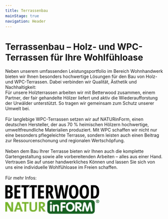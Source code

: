 ```yaml
---
title: Terrassenbau
mainStage: true
navigation: Header
---
```


# Terrassenbau – Holz- und WPC-Terrassen für Ihre Wohlfühloase

Neben unserem umfassenden Leistungsportfolio im Bereich Wohnhandwerk bieten wir Ihnen besonders hochwertige Lösungen für
den Bau von Holz- und WPC-Terrassen. Dabei verbinden wir Qualität, Ästhetik und Nachhaltigkeit:\
Für unsere Holzterrassen arbeiten wir mit Betterwood zusammen, einem Partner, der fair gehandelte Hölzer liefert und
aktiv die Wiederaufforstung der Urwälder unterstützt. So tragen wir gemeinsam zum Schutz unserer Umwelt bei.\
\
Für langlebige WPC-Terrassen setzen wir auf NATURinForm, einen deutschen Hersteller, der aus 70 % heimischen Hölzern
hochwertige, umweltfreundliche Materialien produziert. Mit WPC schaffen wir nicht nur eine besonders pflegeleichte
Terrasse, sondern leisten auch einen Beitrag zur Ressourcenschonung und regionalen Wertschöpfung.
\
\
Neben dem Bau Ihrer Terrasse bieten wir Ihnen auch die komplette Gartengestaltung sowie alle vorbereitenden Arbeiten –
alles aus einer Hand. Vertrauen Sie auf unser handwerkliches Können und lassen Sie sich von uns eine individuelle
Wohlfühloase im Freien schaffen.
\
\
Für mehr Infos:

<div class="logo">

[![Betterwood Logo](../../assets/Betterwood.jpg)](https://www.betterwood.de/)
[![Natur in Form Logo](../../assets/NiF.jpg)](https://www.naturinform.com/de/)

</div>
